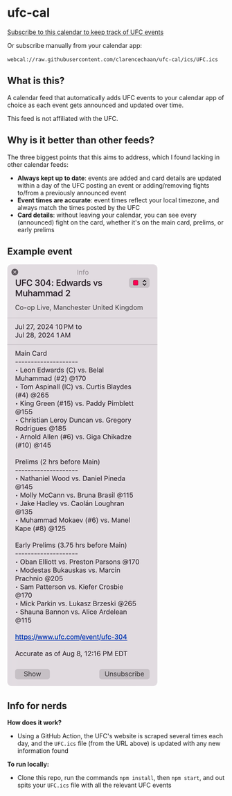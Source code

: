 # ufc-cal

[Subscribe to this calendar to keep track of UFC events](https://clarencechaan.github.io/ufc-cal/)

Or subscribe manually from your calendar app:

`webcal://raw.githubusercontent.com/clarencechaan/ufc-cal/ics/UFC.ics`

## What is this?

A calendar feed that automatically adds UFC events to your calendar app of choice as each event gets announced and updated over time.

This feed is not affiliated with the UFC.

## Why is it better than other feeds?

The three biggest points that this aims to address, which I found lacking in other calendar feeds:

- **Always kept up to date**: events are added and card details are updated within a day of the UFC posting an event or adding/removing fights to/from a previously announced event
- **Event times are accurate**: event times reflect your local timezone, and always match the times posted by the UFC
- **Card details**: without leaving your calendar, you can see every (announced) fight on the card, whether it's on the main card, prelims, or early prelims

## Example event

![Example event](./ufc-cal-example.png)

## Info for nerds

**How does it work?**

- Using a GitHub Action, the UFC's website is scraped several times each day, and the `UFC.ics` file (from the URL above) is updated with any new information found
  
**To run locally:**

- Clone this repo, run the commands `npm install`, then `npm start`, and out spits your `UFC.ics` file with all the relevant UFC events
